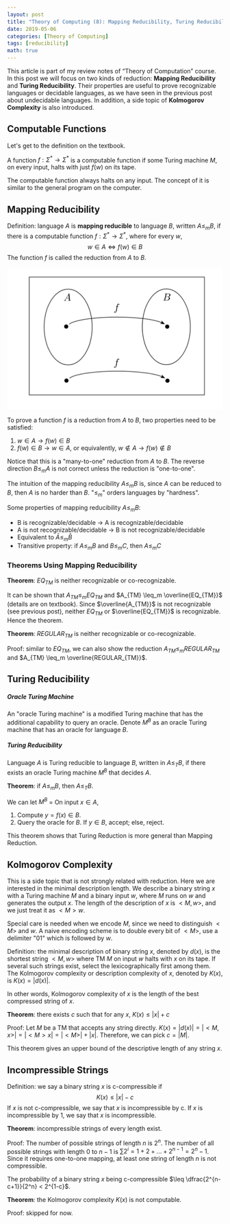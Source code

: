 ```yaml
---
layout: post
title: "Theory of Computing (8): Mapping Reducibility, Turing Reducibility, Kolmogorov Complexity"
date: 2019-05-06
categories: [Theory of Computing]
tags: [reducibility]
math: true
---
```


This article is part of my review notes of “Theory of Computation” course. In this post we will focus on two kinds of reduction: **Mapping Reducibility** and **Turing Reducibility**. Their properties are useful to prove recognizable languages or decidable languages, as we have seen in the previous post about undecidable languages. In addition, a side topic of **Kolmogorov Complexity** is also introduced.

## Computable Functions

Let's get to the definition on the textbook.

A function $f: \Sigma^\ast\longrightarrow \Sigma^\ast$ is a computable function if some Turing machine $M$, on every input, halts with just $f(w)$ on its tape.

The computable function always halts on any input. The concept of it is similar to the general program on the computer.

## Mapping Reducibility

Definition: language $A$ is **mapping reducible** to language $B$, written $A \leq_m B$, if there is a computable function $f: \Sigma^\ast\longrightarrow \Sigma^\ast$, where for every $w$,
$$w \in A \iff f(w) \in B$$
The function $f$ is called the reduction from $A$ to $B$.

![reduce](/assets/img/legacy/reduce1.png)

To prove a function $f$ is a reduction from $A$ to $B$, two properties need to be satisfied:
1. $w \in A \to f(w) \in B$
2. $f(w) \in B \to w \in A$, or equivalently, $w \notin A \to f(w) \notin B$

Notice that this is a "many-to-one" reduction from $A$ to $B$. The reverse direction $B \leq_m A$ is not correct unless the reduction is "one-to-one".

The intuition of the mapping reducibility $A \leq_m B$ is, since $A$ can be reduced to $B$, then $A$ is no harder than $B$. "$\leq_m$" orders languages by "hardness".

Some properties of mapping reducibility $A \leq_m B$:
* B is recognizable/decidable $\to$ A is recognizable/decidable
* A is not recognizable/decidable $\to$ B is not recognizable/decidable
* Equivalent to $\bar{A} \leq_m \bar{B}$
* Transitive property: if $A \leq_m B$ and $B \leq_m C$, then $A \leq_m C$

### Theorems Using Mapping Reducibility

**Theorem**: $EQ_{TM}$ is neither recognizable or co-recognizable.

It can be shown that $A_{TM} \leq_m EQ_{TM}$ and $A_{TM} \leq_m \overline{EQ_{TM}}$ (details are on textbook). Since $\overline{A_{TM}}$ is not recognizable (see previous post), neither $EQ_{TM}$ or $\overline{EQ_{TM}}$ is recognizable. Hence the theorem.

**Theorem**: $REGULAR_{TM}$ is neither recognizable or co-recognizable.

Proof: similar to $EQ_{TM}$, we can also show the reduction $A_{TM} \leq_mREGULAR_{TM}$ and $A_{TM} \leq_m \overline{REGULAR_{TM}}$.

## Turing Reducibility

##### Oracle Turing Machine

An "oracle Turing machine" is a modified Turing machine that has the additional capability to query an oracle. Denote $M^B$ as an oracle Turing machine that has an oracle for language $B$.

##### Turing Reducibility

Language $A$ is Turing reducible to language $B$, written in $A \leq_T B$, if there exists an oracle Turing machine $M^B$ that decides $A$.

**Theorem**: if $A \leq_m B$, then $A \leq_T B$.

We can let $M^B$ = On input $x \in A$,
1. Compute $y = f(x) \in B$.
2. Query the oracle for $B$. If $y \in B$, accept; else, reject.

This theorem shows that Turing Reduction is more general than Mapping Reduction.

## Kolmogorov Complexity

This is a side topic that is not strongly related with reduction. Here we are interested in the minimal description length. We describe a binary string $x$ with a Turing machine $M$ and a binary input $w$, where $M$ runs on $w$ and generates the output $x$. The length of the description of $x$ is $<M, w>$, and we just treat it as $<M>w$.

Special care is needed when we encode $M$, since we need to distinguish $<M>$ and $w$. A naive encoding scheme is to double every bit of $<M>$, use a delimiter "$01$" which is followed by $w$.

Definition: the minimal description of binary string $x$, denoted by $d(x)$, is the shortest string $<M, w>$ where TM $M$ on input $w$ halts with $x$ on its tape. If several such strings exist, select the lexicographically first among them. The Kolmogorov complexity or description complexity of $x$, denoted by $K(x)$, is $K(x) = |d(x)|$.

In other words, Kolmogorov complexity of $x$ is the length of the best compressed string of $x$.

**Theorem**: there exists $c$ such that for any $x$, $K(x) \leq |x| + c$

Proof: Let $M$ be a TM that accepts any string directly. $K(x) = |d(x)| = |<M, x>| = |<M>x| = |<M>| + |x|$. Therefore, we can pick $c = |M|$.

This theorem gives an upper bound of the descriptive length of any string $x$.

## Incompressible Strings

Definition: we say a binary string $x$ is c-compressible if
$$K(x) \leq |x| - c$$
If $x$ is not c-compressible, we say that $x$ is incompressible by c.
If $x$ is incompressible by 1, we say that $x$ is incompressible.

**Theorem**: incompressible strings of every length exist.

Proof:
The number of possible strings of length $n$ is $2^n$.
The number of all possible strings with length $0$ to $n-1$ is $\sum 2^i = 1 + 2 +... + 2^{n-1} = 2^n - 1$.
Since it requires one-to-one mapping, at least one string of length $n$ is not compressible.

The probability of a binary string $x$ being c-compressible $\leq \dfrac{2^{n-c+1}}{2^n} < 2^{1-c}$.

**Theorem**: the Kolmogorov complexity $K(x)$ is not computable.

Proof: skipped for now.
